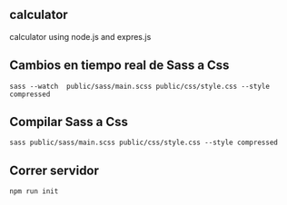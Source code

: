 ## calculator
calculator using node.js and expres.js

## Cambios en tiempo real de Sass a Css
`sass --watch  public/sass/main.scss public/css/style.css --style compressed`

## Compilar Sass a Css
`sass public/sass/main.scss public/css/style.css --style compressed`

## Correr servidor
`npm run init`